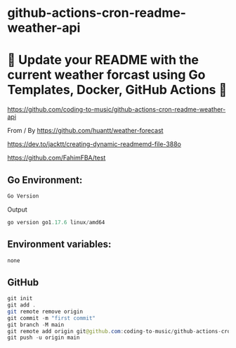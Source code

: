 # github-actions-cron-readme-weather-api

# 🚀 Update your README with the current weather forcast using Go Templates, Docker, GitHub Actions 🚀

https://github.com/coding-to-music/github-actions-cron-readme-weather-api

From / By https://github.com/huantt/weather-forecast

https://dev.to/jacktt/creating-dynamic-readmemd-file-388o

https://github.com/FahimFBA/test

<!-- <div style="text-align:center;">
  <img src="/images/chakra.jpg" alt="Image" />
  <p><em>Chakra Component Library with Next.js</em></p>
</div> -->

## Go Environment:

```java
Go Version
```

Output

```java
go version go1.17.6 linux/amd64
```

## Environment variables:

```java
none
```

## GitHub

```java
git init
git add .
git remote remove origin
git commit -m "first commit"
git branch -M main
git remote add origin git@github.com:coding-to-music/github-actions-cron-readme-weather-api.git
git push -u origin main
```
